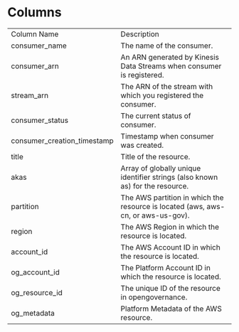 # Columns  

<table>
	<tr><td>Column Name</td><td>Description</td></tr>
	<tr><td>consumer_name</td><td>The name of the consumer.</td></tr>
	<tr><td>consumer_arn</td><td>An ARN generated by Kinesis Data Streams when consumer is registered.</td></tr>
	<tr><td>stream_arn</td><td>The ARN of the stream with which you registered the consumer.</td></tr>
	<tr><td>consumer_status</td><td>The current status of consumer.</td></tr>
	<tr><td>consumer_creation_timestamp</td><td>Timestamp when consumer was created.</td></tr>
	<tr><td>title</td><td>Title of the resource.</td></tr>
	<tr><td>akas</td><td>Array of globally unique identifier strings (also known as) for the resource.</td></tr>
	<tr><td>partition</td><td>The AWS partition in which the resource is located (aws, aws-cn, or aws-us-gov).</td></tr>
	<tr><td>region</td><td>The AWS Region in which the resource is located.</td></tr>
	<tr><td>account_id</td><td>The AWS Account ID in which the resource is located.</td></tr>
	<tr><td>og_account_id</td><td>The Platform Account ID in which the resource is located.</td></tr>
	<tr><td>og_resource_id</td><td>The unique ID of the resource in opengovernance.</td></tr>
	<tr><td>og_metadata</td><td>Platform Metadata of the AWS resource.</td></tr>
</table>